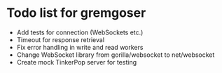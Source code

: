 # Todo list for gremgoser

* Add tests for connection (WebSockets etc.)
* Timeout for response retrieval
* Fix error handling in write and read workers
* Change WebSocket library from gorilla/websocket to net/websocket
* Create mock TinkerPop server for testing
